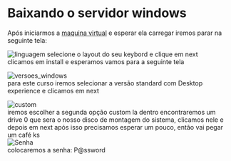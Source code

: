 # Baixando o servidor windows
Após iniciarmos a [maquina virtual](https://github.com/gaamarchi/Windows_Server/blob/main/baixando_servidor/criando_vm.md) e esperar ela carregar iremos parar na seguinte tela:  


![linguagem](https://user-images.githubusercontent.com/101679723/221367898-94b126b5-ff43-4131-a077-0f0a43578974.jpg)
selecione o layout do seu keybord e clique em next    
clicamos em install e esperamos
vamos para a seguinte tela

![versoes_windows](https://user-images.githubusercontent.com/101679723/221368141-117f59bd-4ddf-426b-b9a4-26a4e694a580.jpg)  
para este curso iremos selecionar  a versão standard com Desktop experience e clicamos em next

![custom](https://user-images.githubusercontent.com/101679723/221370200-c21fc4e3-e91a-40ff-9c82-39b4c54a1522.jpg)  
iremos escolher a segunda opção custom
la dentro encontraremos um drive 0 que sera o nosso disco de montagem do sistema, clicamos nele e depois em next após isso precisamos esperar um pouco, então vai pegar um café ks  
![Senha](https://user-images.githubusercontent.com/101679723/221372838-adae89ff-306a-4c82-98a3-b1f98153b70c.jpg)  
colocaremos a senha:  P@ssword

